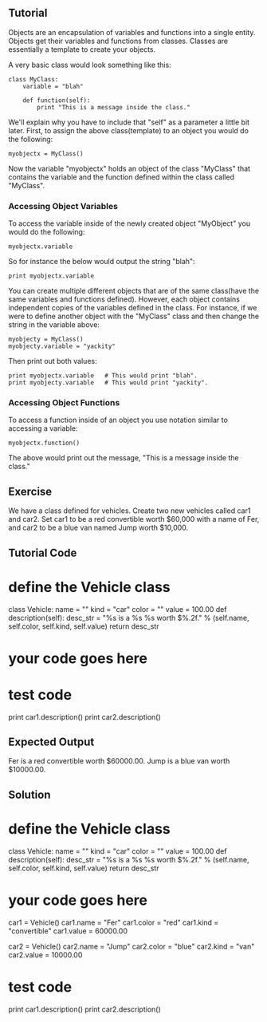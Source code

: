 Tutorial
-----------------

Objects are an encapsulation of variables and functions into a single entity.  Objects get their variables and functions from classes.  Classes are essentially a template to create your objects. 

A very basic class would look something like this:

    class MyClass:
        variable = "blah"

        def function(self):
            print "This is a message inside the class."

We'll explain why you have to include that "self" as a parameter a little bit later.  First, to assign the above class(template) to an object you would do the following:

    myobjectx = MyClass()

Now the variable "myobjectx" holds an object of the class "MyClass" that contains the variable and the function defined within the class called "MyClass".

### Accessing Object Variables

To access the variable inside of the newly created object "MyObject" you would do the following:

    myobjectx.variable

So for instance the below would output the string "blah":

    print myobjectx.variable

You can create multiple different objects that are of the same class(have the same variables and functions defined).  However, each object contains independent copies of the variables defined in the class.  For instance, if we were to define another object with the "MyClass" class and then change the string in the variable above:

    myobjecty = MyClass()
    myobjecty.variable = "yackity"

Then print out both values:
     
    print myobjectx.variable   # This would print "blah".
    print myobjecty.variable   # This would print "yackity".

### Accessing Object Functions

To access a function inside of an object you use notation similar to accessing a variable:

    myobjectx.function()

The above would print out the message, "This is a message inside the class."


Exercise
--------

We have a class defined for vehicles. Create two new vehicles called car1 and car2.
Set car1 to be a red convertible worth $60,000 with a name of Fer,
and car2 to be a blue van named Jump worth $10,000.

Tutorial Code
-------------

# define the Vehicle class
class Vehicle:
    name = ""
    kind = "car"
    color = ""
    value = 100.00
    def description(self):
        desc_str = "%s is a %s %s worth $%.2f." % (self.name, self.color, self.kind, self.value)
        return desc_str
# your code goes here

# test code
print car1.description()
print car2.description()

Expected Output
---------------

Fer is a red convertible worth $60000.00.
Jump is a blue van worth $10000.00.

Solution
--------

# define the Vehicle class
class Vehicle:
    name = ""
    kind = "car"
    color = ""
    value = 100.00
    def description(self):
        desc_str = "%s is a %s %s worth $%.2f." % (self.name, self.color, self.kind, self.value)
        return desc_str

# your code goes here
car1 = Vehicle()
car1.name = "Fer"
car1.color = "red"
car1.kind = "convertible"
car1.value = 60000.00

car2 = Vehicle()
car2.name = "Jump"
car2.color = "blue"
car2.kind = "van"
car2.value = 10000.00

# test code
print car1.description()
print car2.description()